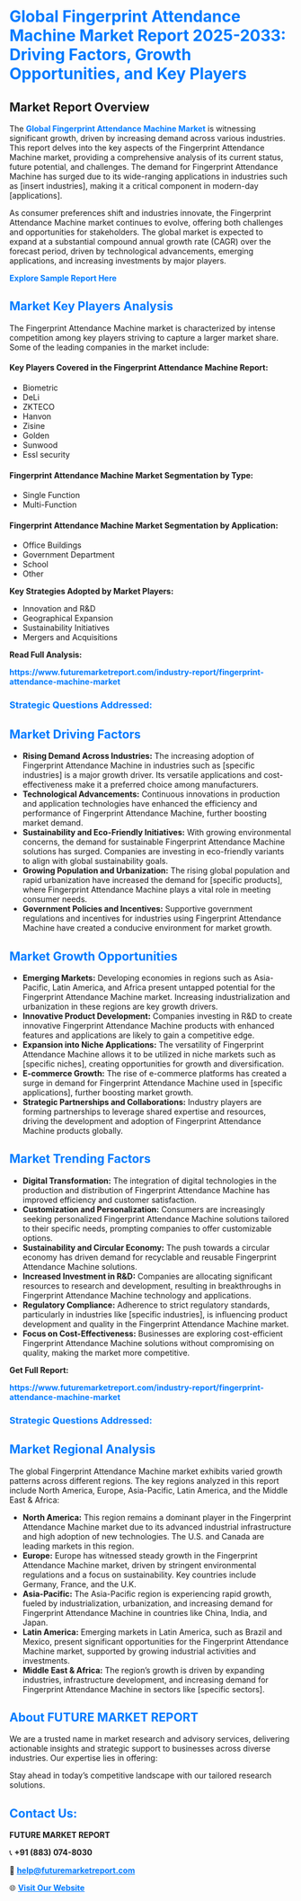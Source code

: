<h1 style="color: #007BFF;">Global Fingerprint Attendance Machine Market Report 2025-2033: Driving Factors, Growth Opportunities, and Key Players</h1>

<section id="overview">
<h2>Market Report Overview</h2>
<p>The <a href="https://www.futuremarketreport.com/industry-report/fingerprint-attendance-machine-market" style="color: #007BFF; text-decoration: none;"><strong>Global Fingerprint Attendance Machine Market</strong></a> is witnessing significant growth, driven by increasing demand across various industries. This report delves into the key aspects of the Fingerprint Attendance Machine market, providing a comprehensive analysis of its current status, future potential, and challenges. The demand for Fingerprint Attendance Machine has surged due to its wide-ranging applications in industries such as [insert industries], making it a critical component in modern-day [applications].</p>
<p>As consumer preferences shift and industries innovate, the Fingerprint Attendance Machine market continues to evolve, offering both challenges and opportunities for stakeholders. The global market is expected to expand at a substantial compound annual growth rate (CAGR) over the forecast period, driven by technological advancements, emerging applications, and increasing investments by major players.</p>
</section>

<section id="overview">
<p><a href="https://www.futuremarketreport.com/request-sample/reportId=81668" style="color: #007BFF; text-decoration: none;"><strong>Explore Sample Report Here</strong></a></p>
</section>

<section id="key-players">
<h2 style="color: #007BFF;">Market Key Players Analysis</h2>
<p>The Fingerprint Attendance Machine market is characterized by intense competition among key players striving to capture a larger market share. Some of the leading companies in the market include:</p>
<h4>Key Players Covered in the Fingerprint Attendance Machine Report:</h4>
<ul><li>Biometric</li><li>DeLi</li><li>ZKTECO</li><li>Hanvon</li><li>Zisine</li><li>Golden</li><li>Sunwood</li><li>Essl security</li></ul>
<h4>Fingerprint Attendance Machine Market Segmentation by Type:</h4>
<ul><li>Single Function</li><li>Multi-Function</li></ul>

<h4>Fingerprint Attendance Machine Market Segmentation by Application:</h4>
<ul><li>Office Buildings</li><li>Government Department</li><li>School</li><li>Other</li></ul>
<p><strong>Key Strategies Adopted by Market Players:</strong></p>
<ul>
<li>Innovation and R&D</li>
<li>Geographical Expansion</li>
<li>Sustainability Initiatives</li>
<li>Mergers and Acquisitions</li>
</ul>
</section>

<section>
<p><strong>Read Full Analysis: </strong></p><a href="https://www.futuremarketreport.com/industry-report/fingerprint-attendance-machine-market" style="color: #007BFF; text-decoration: none;"><strong>https://www.futuremarketreport.com/industry-report/fingerprint-attendance-machine-market</strong></a>
<h3 style="color: #007BFF;">Strategic Questions Addressed:</h3>
</section>

<section id="driving-factors">
<h2 style="color: #007BFF;">Market Driving Factors</h2>
<ul>
<li><strong>Rising Demand Across Industries:</strong> The increasing adoption of Fingerprint Attendance Machine in industries such as [specific industries] is a major growth driver. Its versatile applications and cost-effectiveness make it a preferred choice among manufacturers.</li>
<li><strong>Technological Advancements:</strong> Continuous innovations in production and application technologies have enhanced the efficiency and performance of Fingerprint Attendance Machine, further boosting market demand.</li>
<li><strong>Sustainability and Eco-Friendly Initiatives:</strong> With growing environmental concerns, the demand for sustainable Fingerprint Attendance Machine solutions has surged. Companies are investing in eco-friendly variants to align with global sustainability goals.</li>
<li><strong>Growing Population and Urbanization:</strong> The rising global population and rapid urbanization have increased the demand for [specific products], where Fingerprint Attendance Machine plays a vital role in meeting consumer needs.</li>
<li><strong>Government Policies and Incentives:</strong> Supportive government regulations and incentives for industries using Fingerprint Attendance Machine have created a conducive environment for market growth.</li>
</ul>
</section>

<section id="growth-opportunities">
<h2 style="color: #007BFF;">Market Growth Opportunities</h2>
<ul>
<li><strong>Emerging Markets:</strong> Developing economies in regions such as Asia-Pacific, Latin America, and Africa present untapped potential for the Fingerprint Attendance Machine market. Increasing industrialization and urbanization in these regions are key growth drivers.</li>
<li><strong>Innovative Product Development:</strong> Companies investing in R&D to create innovative Fingerprint Attendance Machine products with enhanced features and applications are likely to gain a competitive edge.</li>
<li><strong>Expansion into Niche Applications:</strong> The versatility of Fingerprint Attendance Machine allows it to be utilized in niche markets such as [specific niches], creating opportunities for growth and diversification.</li>
<li><strong>E-commerce Growth:</strong> The rise of e-commerce platforms has created a surge in demand for Fingerprint Attendance Machine used in [specific applications], further boosting market growth.</li>
<li><strong>Strategic Partnerships and Collaborations:</strong> Industry players are forming partnerships to leverage shared expertise and resources, driving the development and adoption of Fingerprint Attendance Machine products globally.</li>
</ul>
</section>

<section id="trending-factors">
<h2 style="color: #007BFF;">Market Trending Factors</h2>
<ul>
<li><strong>Digital Transformation:</strong> The integration of digital technologies in the production and distribution of Fingerprint Attendance Machine has improved efficiency and customer satisfaction.</li>
<li><strong>Customization and Personalization:</strong> Consumers are increasingly seeking personalized Fingerprint Attendance Machine solutions tailored to their specific needs, prompting companies to offer customizable options.</li>
<li><strong>Sustainability and Circular Economy:</strong> The push towards a circular economy has driven demand for recyclable and reusable Fingerprint Attendance Machine solutions.</li>
<li><strong>Increased Investment in R&D:</strong> Companies are allocating significant resources to research and development, resulting in breakthroughs in Fingerprint Attendance Machine technology and applications.</li>
<li><strong>Regulatory Compliance:</strong> Adherence to strict regulatory standards, particularly in industries like [specific industries], is influencing product development and quality in the Fingerprint Attendance Machine market.</li>
<li><strong>Focus on Cost-Effectiveness:</strong> Businesses are exploring cost-efficient Fingerprint Attendance Machine solutions without compromising on quality, making the market more competitive.</li>
</ul>
</section>

<section>
<p><strong>Get Full Report: </strong></p><a href="https://www.futuremarketreport.com/industry-report/fingerprint-attendance-machine-market" style="color: #007BFF; text-decoration: none;"><strong>https://www.futuremarketreport.com/industry-report/fingerprint-attendance-machine-market</strong></a>
<h3 style="color: #007BFF;">Strategic Questions Addressed:</h3>
</section>


<section id="regional-analysis">
<h2 style="color: #007BFF;">Market Regional Analysis</h2>
<p>The global Fingerprint Attendance Machine market exhibits varied growth patterns across different regions. The key regions analyzed in this report include North America, Europe, Asia-Pacific, Latin America, and the Middle East & Africa:</p>
<ul>
<li><strong>North America:</strong> This region remains a dominant player in the Fingerprint Attendance Machine market due to its advanced industrial infrastructure and high adoption of new technologies. The U.S. and Canada are leading markets in this region.</li>
<li><strong>Europe:</strong> Europe has witnessed steady growth in the Fingerprint Attendance Machine market, driven by stringent environmental regulations and a focus on sustainability. Key countries include Germany, France, and the U.K.</li>
<li><strong>Asia-Pacific:</strong> The Asia-Pacific region is experiencing rapid growth, fueled by industrialization, urbanization, and increasing demand for Fingerprint Attendance Machine in countries like China, India, and Japan.</li>
<li><strong>Latin America:</strong> Emerging markets in Latin America, such as Brazil and Mexico, present significant opportunities for the Fingerprint Attendance Machine market, supported by growing industrial activities and investments.</li>
<li><strong>Middle East & Africa:</strong> The region’s growth is driven by expanding industries, infrastructure development, and increasing demand for Fingerprint Attendance Machine in sectors like [specific sectors].</li>
</ul>
</section>

<footer>
<h2 style="color: #007BFF;">About FUTURE MARKET REPORT</h2>
<p>We are a trusted name in market research and advisory services, delivering actionable insights and strategic support to businesses across diverse industries. Our expertise lies in offering:</p>

<p>Stay ahead in today’s competitive landscape with our tailored research solutions.</p>

<h2 style="color: #007BFF;">Contact Us:</h2>
<p><strong>FUTURE MARKET REPORT</strong></p>
<p>📞 <strong>+91 (883) 074-8030</strong></p>
<p>📧 <strong><a href="mailto:help@futuremarketreport.com" style="color: #007BFF;">help@futuremarketreport.com</a></strong></p>
<p>🌐 <strong><a href="https://www.futuremarketreport.com/" style="color: #007BFF;">Visit Our Website</a></strong></p>
</footer>